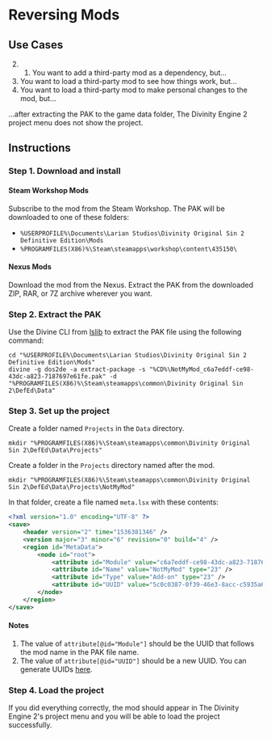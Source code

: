 <!-- TITLE: Reversing Mods -->

# Reversing Mods
## Use Cases

2. 1. You want to add a third-party mod as a dependency, but...
2. You want to load a third-party mod to see how things work, but...
3. You want to load a third-party mod to make personal changes to the mod, but...

...after extracting the PAK to the game data folder, The Divinity Engine 2 project menu does not show the project.

## Instructions

### Step 1. Download and install

#### Steam Workshop Mods

Subscribe to the mod from the Steam Workshop. The PAK will be downloaded to one of these folders:

- `%USERPROFILE%\Documents\Larian Studios\Divinity Original Sin 2 Definitive Edition\Mods`
- `%PROGRAMFILES(X86)%\Steam\steamapps\workshop\content\435150\`

#### Nexus Mods

Download the mod from the Nexus. Extract the PAK from the downloaded ZIP, RAR, or 7Z archive wherever you want.

### Step 2. Extract the PAK

Use the Divine CLI from [lslib](https://github.com/Norbyte/lslib/releases) to extract the PAK file using the following command:

```
cd "%USERPROFILE%\Documents\Larian Studios\Divinity Original Sin 2 Definitive Edition\Mods"
divine -g dos2de -a extract-package -s "%CD%\NotMyMod_c6a7eddf-ce98-43dc-a823-7187697e61fe.pak" -d "%PROGRAMFILES(X86)%\Steam\steamapps\common\Divinity Original Sin 2\DefEd\Data"
```

### Step 3. Set up the project

Create a folder named `Projects` in the `Data` directory.

```
mkdir "%PROGRAMFILES(X86)%\Steam\steamapps\common\Divinity Original Sin 2\DefEd\Data\Projects"
```

Create a folder in the `Projects` directory named after the mod.

```
mkdir "%PROGRAMFILES(X86)%\Steam\steamapps\common\Divinity Original Sin 2\DefEd\Data\Projects\NotMyMod"
```

In that folder, create a file named `meta.lsx` with these contents:

```xml
<?xml version="1.0" encoding="UTF-8" ?>
<save>
    <header version="2" time="1536381346" />
    <version major="3" minor="6" revision="0" build="4" />
    <region id="MetaData">
        <node id="root">
            <attribute id="Module" value="c6a7eddf-ce98-43dc-a823-7187697e61fe" type="23" />
            <attribute id="Name" value="NotMyMod" type="23" />
            <attribute id="Type" value="Add-on" type="23" />
            <attribute id="UUID" value="5c0c0387-0f39-46e3-8acc-c5935a6d6ea3" type="23" />
        </node>
    </region>
</save>
```

#### Notes

1. The value of `attribute[@id="Module"]` should be the UUID that follows the mod name in the PAK file name.
2. The value of `attribute[@id="UUID"]` should be a new UUID. You can generate UUIDs [here](https://www.uuidgenerator.net/).

### Step 4. Load the project

If you did everything correctly, the mod should appear in The Divinity Engine 2's project menu and you will be able to load the project successfully.